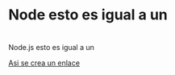 # Node esto es igual a un <h1>
Node.js  esto es igual a un <p>
[Asi se crea un enlace](www.google.com)  
